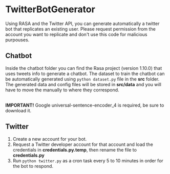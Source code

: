 # TwitterBotGenerator

Using RASA and the Twitter API, you can generate automatically a twitter bot that replicates an existing user.
Please request permission from the account you want to replicate and don't use this code for malicious purpouses.

## Chatbot
Inside the chatbot folder you can find the Rasa project (version 1.10.0) that uses tweets info to generate a chatbot.
The dataset to train the chatbot can be automatically generated using `python dataset.py` file in the <b>src</b> folder. The generated data and config files will be stored in <b>src/data</b> and you will have to move the manually to where they correspond. <br/><br/>

<b>IMPORTANT!</b> Google universal-sentence-encoder_4 is required, be sure to download it.


## Twitter
1. Create a new account for your bot.
2. Request a Twitter developer account for that account and load the credentials in <b>credentials.py.temp</b>, then rename the file to <b>credentials.py</b>
3. Run `python twitter.py` as a cron task every 5 to 10 minutes in order for the bot to respond. 
